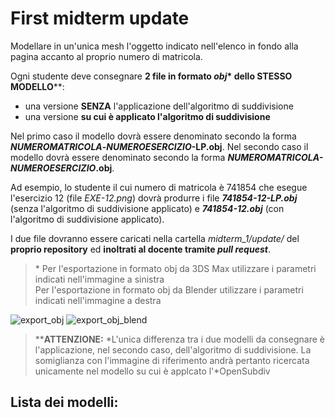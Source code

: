 # First midterm update

Modellare in un'unica mesh l'oggetto indicato nell'elenco in fondo alla pagina
accanto al proprio numero di matricola.

Ogni studente deve consegnare **2 file in formato _obj_\* dello
STESSO MODELLO**\*\*:

- una versione **SENZA** l'applicazione dell'algoritmo di suddivisione
- una versione **su cui è applicato l'algoritmo di suddivisione**

Nel primo caso il modello dovrà essere denominato secondo la forma
**_NUMEROMATRICOLA_-_NUMEROESERCIZIO_-LP.obj**.
Nel secondo caso il modello dovrà essere denominato secondo la forma
**_NUMEROMATRICOLA-NUMEROESERCIZIO_.obj**.

Ad esempio, lo studente il cui numero di matricola è 741854 che esegue
l'esercizio 12 (file *EXE-12.png*) dovrà produrre i file
_**741854-12-LP.obj**_ (senza l'algoritmo di suddivisione applicato)
e _**741854-12.obj**_ (con l'algoritmo di suddivisione applicato).

I due file dovranno essere caricati nella cartella *midterm_1/update/* del
**proprio repository** ed **inoltrati al docente tramite _pull request_**.

> \* Per l'esportazione in formato obj da 3DS Max utilizzare i parametri
indicati nell'immagine a sinistra   
Per l'esportazione in formato obj da Blender utilizzare i parametri indicati
nell'immagine a destra

![export_obj](https://github.com/strumet/modeling/raw/master/archive/obj_export.png) 
![export_obj_blend](https://github.com/strumet/modeling/raw/master/archive/obj_export_blend.png)

> \*\***ATTENZIONE:** *L'unica differenza tra i due modelli da consegnare è
l'applicazione, nel secondo caso, dell'algoritmo di suddivisione. La
somiglianza con l'immagine di riferimento andrà pertanto ricercata unicamente 
nel modello su cui è applcato l'*OpenSubdiv

## Lista dei modelli:

<!---
-		>	EXE-63
-		>	EXE-60
-		>	EXE-12
-		>	EXE-08
-		>	EXE-11
-		>	EXE-23
-		>	EXE-07
-		>	EXE-16
-		>	EXE-49
-		>	EXE-28
-		>	EXE-34
-		>	EXE-39
-		>	EXE-71
-		>	EXE-55
-		>	EXE-56
-		>	EXE-62
-		>	EXE-38
-		>	EXE-53
-		>	EXE-79
-		>	EXE-13
-		>	EXE-19
-		>	EXE-65
-		>	EXE-74
-		>	EXE-15
-		>	EXE-67
-		>	EXE-05
-		>	EXE-30
-		>	EXE-69
-		>	EXE-21
-		>	EXE-54
-		>	EXE-77
-		>	EXE-25
-		>	EXE-41
-		>	EXE-37
-		>	EXE-61
-		>	EXE-17
-		>	EXE-59
-		>	EXE-14
-		>	EXE-72
-		>	EXE-46
-		>	EXE-43
-		>	EXE-73
-		>	EXE-47
-		>	EXE-42
-		>	EXE-66
-		>	EXE-48
-		>	EXE-35
-		>	EXE-75
-		>	EXE-44
-		>	EXE-51
-		>	EXE-04
-		>	EXE-24
-		>	EXE-26
-		>	EXE-27
-		>	EXE-31
-		>	EXE-03
-		>	EXE-32
-		>	EXE-29
-		>	EXE-33
-		>	EXE-52
-		>	EXE-76
-		>	EXE-68
-		>	EXE-00
-		>	EXE-09
-		>	EXE-40
-		>	EXE-18
-		>	EXE-70
-		>	EXE-78
-		>	EXE-58
-		>	EXE-02
-		>	EXE-80
-		>	EXE-57
-		>	EXE-20
-		>	EXE-64
-		>	EXE-36
-		>	EXE-22
-		>	EXE-01
-		>	EXE-50
-		>	EXE-06
-		>	EXE-10
-		>	EXE-45
--->
